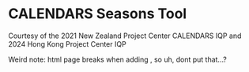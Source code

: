# CALENDARS Seasons Tool
Courtesy of the 2021 New Zealand Project Center CALENDARS IQP and 2024 Hong Kong Project Center IQP 

Weird note: html page breaks when adding <!DOCTYPE html>, so uh, dont put that...?
